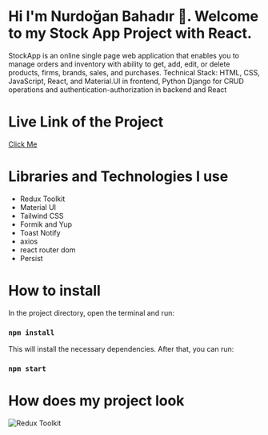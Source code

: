 # Hi I'm Nurdoğan Bahadır 👋. Welcome to my Stock App Project with React.

StockApp is an online single page web application that enables you to manage orders and inventory with ability to get, add, edit, or delete products, firms, brands, sales, and purchases. Technical Stack: HTML, CSS, JavaScript, React, and Material.UI in frontend, Python Django for CRUD operations and authentication-authorization in backend and React

# Live Link of the Project

[Click Me](https://stock-app-nurdoganbahadir.vercel.app/)

# Libraries and Technologies I use

- Redux Toolkit
- Material UI
- Tailwind CSS
- Formik and Yup
- Toast Notify
- axios
- react router dom
- Persist
  


# How to install

In the project directory, open the terminal and run:

### `npm install`

This will install the necessary dependencies. After that, you can run:

### `npm start`







# How does my project look

![Redux Toolkit](./redux-intro.gif)
